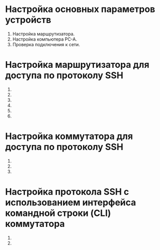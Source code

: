 # Настройка основных параметров устройств
1. Настройка маршрутизатора.
2. Настройка компьютера PC-A.
3. Проверка подключения к сети.

# Настройка маршрутизатора для доступа по протоколу SSH
1. 
2. 
3. 
4. 
5. 
6. 

# Настройка коммутатора для доступа по протоколу SSH
1. 
2. 
3. 

# Настройка протокола SSH с использованием интерфейса командной строки (CLI) коммутатора
1. 
2. 
